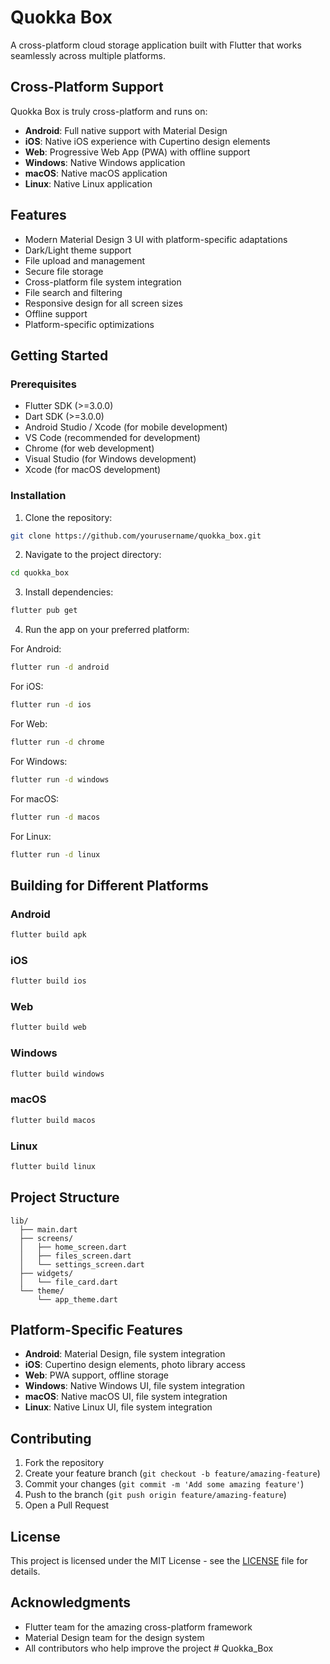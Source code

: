 # Quokka Box

A cross-platform cloud storage application built with Flutter that works seamlessly across multiple platforms.

## Cross-Platform Support

Quokka Box is truly cross-platform and runs on:

- **Android**: Full native support with Material Design
- **iOS**: Native iOS experience with Cupertino design elements
- **Web**: Progressive Web App (PWA) with offline support
- **Windows**: Native Windows application
- **macOS**: Native macOS application
- **Linux**: Native Linux application

## Features

- Modern Material Design 3 UI with platform-specific adaptations
- Dark/Light theme support
- File upload and management
- Secure file storage
- Cross-platform file system integration
- File search and filtering
- Responsive design for all screen sizes
- Offline support
- Platform-specific optimizations

## Getting Started

### Prerequisites

- Flutter SDK (>=3.0.0)
- Dart SDK (>=3.0.0)
- Android Studio / Xcode (for mobile development)
- VS Code (recommended for development)
- Chrome (for web development)
- Visual Studio (for Windows development)
- Xcode (for macOS development)

### Installation

1. Clone the repository:
```bash
git clone https://github.com/yourusername/quokka_box.git
```

2. Navigate to the project directory:
```bash
cd quokka_box
```

3. Install dependencies:
```bash
flutter pub get
```

4. Run the app on your preferred platform:

For Android:
```bash
flutter run -d android
```

For iOS:
```bash
flutter run -d ios
```

For Web:
```bash
flutter run -d chrome
```

For Windows:
```bash
flutter run -d windows
```

For macOS:
```bash
flutter run -d macos
```

For Linux:
```bash
flutter run -d linux
```

## Building for Different Platforms

### Android
```bash
flutter build apk
```

### iOS
```bash
flutter build ios
```

### Web
```bash
flutter build web
```

### Windows
```bash
flutter build windows
```

### macOS
```bash
flutter build macos
```

### Linux
```bash
flutter build linux
```

## Project Structure

```
lib/
  ├── main.dart
  ├── screens/
  │   ├── home_screen.dart
  │   ├── files_screen.dart
  │   └── settings_screen.dart
  ├── widgets/
  │   └── file_card.dart
  └── theme/
      └── app_theme.dart
```

## Platform-Specific Features

- **Android**: Material Design, file system integration
- **iOS**: Cupertino design elements, photo library access
- **Web**: PWA support, offline storage
- **Windows**: Native Windows UI, file system integration
- **macOS**: Native macOS UI, file system integration
- **Linux**: Native Linux UI, file system integration

## Contributing

1. Fork the repository
2. Create your feature branch (`git checkout -b feature/amazing-feature`)
3. Commit your changes (`git commit -m 'Add some amazing feature'`)
4. Push to the branch (`git push origin feature/amazing-feature`)
5. Open a Pull Request

## License

This project is licensed under the MIT License - see the [LICENSE](LICENSE) file for details.

## Acknowledgments

- Flutter team for the amazing cross-platform framework
- Material Design team for the design system
- All contributors who help improve the project # Quokka_Box
